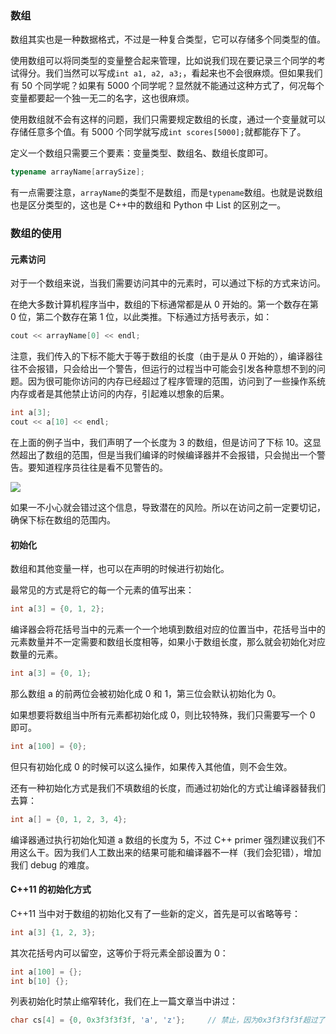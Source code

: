 ### 数组

数组其实也是一种数据格式，不过是一种复合类型，它可以存储多个同类型的值。

使用数组可以将同类型的变量整合起来管理，比如说我们现在要记录三个同学的考试得分。我们当然可以写成`int a1, a2, a3;`，看起来也不会很麻烦。但如果我们有 50 个同学呢？如果有 5000 个同学呢？显然就不能通过这种方式了，何况每个变量都要起一个独一无二的名字，这也很麻烦。

使用数组就不会有这样的问题，我们只需要规定数组的长度，通过一个变量就可以存储任意多个值。有 5000 个同学就写成`int scores[5000];`就都能存下了。

定义一个数组只需要三个要素：变量类型、数组名、数组长度即可。

```C++
typename arrayName[arraySize];
```

有一点需要注意，`arrayName`的类型不是数组，而是`typename`数组。也就是说数组也是区分类型的，这也是 C++中的数组和 Python 中 List 的区别之一。

### 数组的使用

#### 元素访问

对于一个数组来说，当我们需要访问其中的元素时，可以通过下标的方式来访问。

在绝大多数计算机程序当中，数组的下标通常都是从 0 开始的。第一个数存在第 0 位，第二个数存在第 1 位，以此类推。下标通过方括号表示，如：

```C++
cout << arrayName[0] << endl;
```

注意，我们传入的下标不能大于等于数组的长度（由于是从 0 开始的），编译器往往不会报错，只会给出一个警告，但运行的过程当中可能会引发各种意想不到的问题。因为很可能你访问的内存已经超过了程序管理的范围，访问到了一些操作系统内存或者是其他禁止访问的内存，引起难以想象的后果。

```C++
int a[3];
cout << a[10] << endl;
```

在上面的例子当中，我们声明了一个长度为 3 的数组，但是访问了下标 10。这显然超出了数组的范围，但是当我们编译的时候编译器并不会报错，只会抛出一个警告。要知道程序员往往是看不见警告的。

![](https://tva1.sinaimg.cn/large/008i3skNgy1gvm48y48tcj61h00820to02.jpg)

如果一不小心就会错过这个信息，导致潜在的风险。所以在访问之前一定要切记，确保下标在数组的范围内。

#### 初始化

数组和其他变量一样，也可以在声明的时候进行初始化。

最常见的方式是将它的每一个元素的值写出来：

```C++
int a[3] = {0, 1, 2};
```

编译器会将花括号当中的元素一个一个地填到数组对应的位置当中，花括号当中的元素数量并不一定需要和数组长度相等，如果小于数组长度，那么就会初始化对应数量的元素。

```C++
int a[3] = {0, 1};
```

那么数组 a 的前两位会被初始化成 0 和 1，第三位会默认初始化为 0。

如果想要将数组当中所有元素都初始化成 0，则比较特殊，我们只需要写一个 0 即可。

```C++
int a[100] = {0};
```

但只有初始化成 0 的时候可以这么操作，如果传入其他值，则不会生效。

还有一种初始化方式是我们不填数组的长度，而通过初始化的方式让编译器替我们去算：

```C++
int a[] = {0, 1, 2, 3, 4};
```

编译器通过执行初始化知道 a 数组的长度为 5，不过 C++ primer 强烈建议我们不用这么干。因为我们人工数出来的结果可能和编译器不一样（我们会犯错），增加我们 debug 的难度。

#### C++11 的初始化方式

C++11 当中对于数组的初始化又有了一些新的定义，首先是可以省略等号：

```C++
int a[3] {1, 2, 3};
```

其次花括号内可以留空，这等价于将元素全部设置为 0：

```C++
int a[100] = {};
int b[10] {};
```

列表初始化时禁止缩窄转化，我们在上一篇文章当中讲过：

```C++
char cs[4] = {0, 0x3f3f3f3f, 'a', 'z'};		// 禁止，因为0x3f3f3f3f超过了char范围
```
